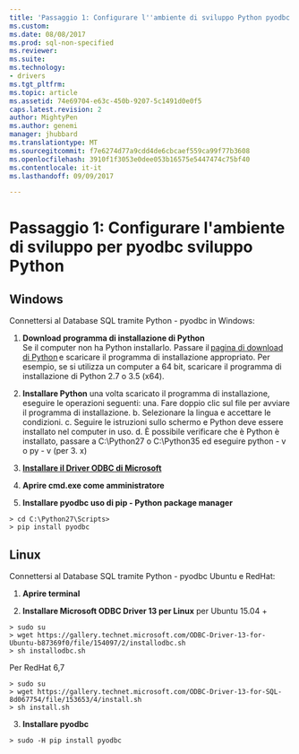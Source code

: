 ```yaml
---
title: 'Passaggio 1: Configurare l''ambiente di sviluppo Python pyodbc | Documenti Microsoft'
ms.custom: 
ms.date: 08/08/2017
ms.prod: sql-non-specified
ms.reviewer: 
ms.suite: 
ms.technology:
- drivers
ms.tgt_pltfrm: 
ms.topic: article
ms.assetid: 74e69704-e63c-450b-9207-5c1491d0e0f5
caps.latest.revision: 2
author: MightyPen
ms.author: genemi
manager: jhubbard
ms.translationtype: MT
ms.sourcegitcommit: f7e6274d77a9cdd4de6cbcaef559ca99f77b3608
ms.openlocfilehash: 3910f1f3053e0dee053b16575e5447474c75bf40
ms.contentlocale: it-it
ms.lasthandoff: 09/09/2017

---
```

# <a name="step-1-configure-development-environment-for-pyodbc-python-development"></a>Passaggio 1: Configurare l'ambiente di sviluppo per pyodbc sviluppo Python

## <a name="windows"></a>Windows  
Connettersi al Database SQL tramite Python - pyodbc in Windows:
  
1. **Download programma di installazione di Python**  
  Se il computer non ha Python installarlo. Passare il [pagina di download di Python](https://www.python.org/downloads/windows/) e scaricare il programma di installazione appropriato. Per esempio, se si utilizza un computer a 64 bit, scaricare il programma di installazione di Python 2.7 o 3.5 (x64).  
  
2. **Installare Python** una volta scaricato il programma di installazione, eseguire le operazioni seguenti: una. Fare doppio clic sul file per avviare il programma di installazione. b. Selezionare la lingua e accettare le condizioni. c. Seguire le istruzioni sullo schermo e Python deve essere installato nel computer in uso. d. È possibile verificare che è Python è installato, passare a C:\Python27 o C:\Python35 ed eseguire python - v o py - v (per 3. x) 
      
3. [**Installare il Driver ODBC di Microsoft**](../../sql-connection-libraries.md#anchor-20-drivers-relational-access)
  
4. **Aprire cmd.exe come amministratore**     

5. **Installare pyodbc uso di pip - Python package manager**
```  
> cd C:\Python27\Scripts>  
> pip install pyodbc  
```  

  
## <a name="linux"></a>Linux 
Connettersi al Database SQL tramite Python - pyodbc Ubuntu e RedHat:
  
1. **Aprire terminal**  

2. **Installare Microsoft ODBC Driver 13 per Linux** per Ubuntu 15.04 + 
``` 
> sudo su  
> wget https://gallery.technet.microsoft.com/ODBC-Driver-13-for-Ubuntu-b87369f0/file/154097/2/installodbc.sh  
> sh installodbc.sh  
```   

  Per RedHat 6,7 
``` 
> sudo su 
> wget https://gallery.technet.microsoft.com/ODBC-Driver-13-for-SQL-8d067754/file/153653/4/install.sh 
> sh install.sh 
```  
  
3.  **Installare pyodbc**  
```  
> sudo -H pip install pyodbc
```

